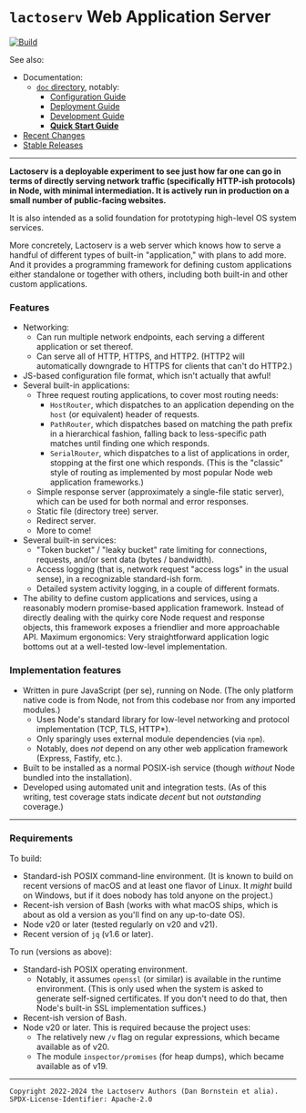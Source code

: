`lactoserv` Web Application Server
==================================

[![Build](https://github.com/danfuzz/lactoserv/actions/workflows/main.yml/badge.svg)](https://github.com/danfuzz/lactoserv/actions/workflows/main.yml)

See also:
* Documentation:
  * [`doc` directory](./doc), notably:
    * [Configuration Guide](./doc/configuration/README.md)
    * [Deployment Guide](./doc/deployment.md)
    * [Development Guide](./doc/development.md)
    * [**Quick Start Guide**](./doc/quick-start.md)
* [Recent Changes](./CHANGELOG.md)
* [Stable Releases](./RELEASES.md)

- - - - - - - - - -

**Lactoserv is a deployable experiment to see just how far one can go in terms
of directly serving network traffic (specifically HTTP-ish protocols) in Node,
with minimal intermediation. It is actively run in production on a small number
of public-facing websites.**

It is also intended as a solid foundation for prototyping high-level OS system
services.

More concretely, Lactoserv is a web server which knows how to serve a handful of
different types of built-in "application," with plans to add more. And it
provides a programming framework for defining custom applications either
standalone or together with others, including both built-in and other custom
applications.

### Features

* Networking:
  * Can run multiple network endpoints, each serving a different application or
    set thereof.
  * Can serve all of HTTP, HTTPS, and HTTP2. (HTTP2 will automatically downgrade
    to HTTPS for clients that can't do HTTP2.)
* JS-based configuration file format, which isn't actually that awful!
* Several built-in applications:
  * Three request routing applications, to cover most routing needs:
    * `HostRouter`, which dispatches to an application depending on the `host`
      (or equivalent) header of requests.
    * `PathRouter`, which dispatches based on matching the path prefix in a
      hierarchical fashion, falling back to less-specific path matches until
      finding one which responds.
    * `SerialRouter`, which dispatches to a list of applications in order,
      stopping at the first one which responds. (This is the "classic" style of
      routing as implemented by most popular Node web application frameworks.)
  * Simple response server (approximately a single-file static server), which
    can be used for both normal and error responses.
  * Static file (directory tree) server.
  * Redirect server.
  * More to come!
* Several built-in services:
  * "Token bucket" / "leaky bucket" rate limiting for connections, requests,
    and/or sent data (bytes / bandwidth).
  * Access logging (that is, network request "access logs" in the usual sense),
    in a recognizable standard-ish form.
  * Detailed system activity logging, in a couple of different formats.
* The ability to define custom applications and services, using a reasonably
  modern promise-based application framework. Instead of directly dealing with
  the quirky core Node request and response objects, this framework exposes a
  friendlier and more approachable API. Maximum ergonomics: Very straightforward
  application logic bottoms out at a well-tested low-level implementation.

### Implementation features

* Written in pure JavaScript (per se), running on Node. (The only platform
  native code is from Node, not from this codebase nor from any imported
  modules.)
  * Uses Node's standard library for low-level networking and protocol
    implementation (TCP, TLS, HTTP*).
  * Only sparingly uses external module dependencies (via `npm`).
  * Notably, does _not_ depend on any other web application framework (Express,
    Fastify, etc.).
* Built to be installed as a normal POSIX-ish service (though _without_ Node
  bundled into the installation).
* Developed using automated unit and integration tests. (As of this writing,
  test coverage stats indicate _decent_ but not _outstanding_ coverage.)

- - - - - - - - - -

### Requirements

To build:
* Standard-ish POSIX command-line environment. (It is known to build on recent
  versions of macOS and at least one flavor of Linux. It _might_ build on
  Windows, but if it does nobody has told anyone on the project.)
* Recent-ish version of Bash (works with what macOS ships, which is about as
  old a version as you'll find on any up-to-date OS).
* Node v20 or later (tested regularly on v20 and v21).
* Recent version of `jq` (v1.6 or later).

To run (versions as above):
* Standard-ish POSIX operating environment.
  * Notably, it assumes `openssl` (or similar) is available in the runtime
    environment. (This is only used when the system is asked to generate
    self-signed certificates. If you don't need to do that, then Node's
    built-in SSL implementation suffices.)
* Recent-ish version of Bash.
* Node v20 or later. This is required because the project uses:
  * The relatively new `/v` flag on regular expressions, which became available
    as of v20.
  * The module `inspector/promises` (for heap dumps), which became available as
    of v19.

- - - - - - - - - -
```
Copyright 2022-2024 the Lactoserv Authors (Dan Bornstein et alia).
SPDX-License-Identifier: Apache-2.0
```
